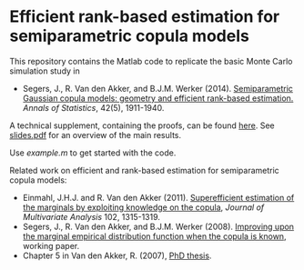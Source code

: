 # Efficient rank-based estimation for semiparametric copula models

This repository contains the Matlab code to replicate the basic Monte Carlo simulation study in

*   Segers, J., R. Van den Akker, and B.J.M. Werker (2014). 
<a href="https://arxiv.org/pdf/1306.6658.pdf">Semiparametric Gaussian copula models: geometry and efficient rank-based estimation.</a> <i>Annals of Statistics</i>, 42(5), 1911-1940.

A technical supplement, containing the proofs, can be found <a href="https://projecteuclid.org/journals/supplementalcontent/10.1214/14-AOS1244/suppdf_1.pdf"  target="_blank"  rel="noopener noreferrer">here</a>. See <a href="https://github.com/ramonVDAKKER/research-copulas/blob/master/slides%20SvdAW(2014).pdf">slides.pdf</a> for an overview of the main results. 

Use <i>example.m</i> to get started with the code.

Related work on efficient and rank-based estimation for semiparametric copula models:
*   Einmahl, J.H.J. and R. Van den Akker (2011). <a href="https://doi.org/10.1016/j.jmva.2011.04.015">Superefficient estimation of the marginals by exploiting knowledge on the copula</a>, <i>Journal of Multivariate Analysis</i> 102, 1315-1319.
*   Segers, J., R. Van den Akker, and B.J.M. Werker (2008). <a href="https://papers.ssrn.com/sol3/papers.cfm?abstract_id=1123502">Improving upon the marginal empirical distribution function when the copula is known</a>, working paper.
*   Chapter 5 in Van den Akker, R. (2007), <a href="https://papers.ssrn.com/sol3/papers.cfm?abstract_id=2412998">PhD thesis</a>.
